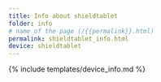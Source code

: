 ```yaml
---
title: Info about shieldtablet
folder: info
# name of the page (/{{permalink}}.html)
permalink: shieldtablet_info.html
device: shieldtablet
---
```

{% include templates/device_info.md %}
